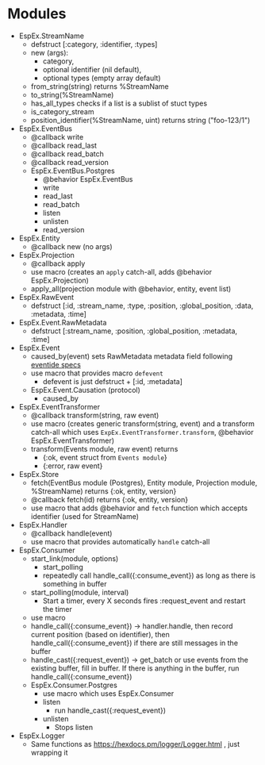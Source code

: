 # Modules

- EspEx.StreamName
  - defstruct [:category, :identifier, :types]
  - new (args):
    - category,
    - optional identifier (nil default),
    - optional types (empty array default)
  - from_string(string) returns %StreamName
  - to_string(%StreamName)
  - has_all_types checks if a list is a sublist of stuct types
  - is_category_stream
  - position_identifier(%StreamName, uint) returns string ("foo-123/1")
- EspEx.EventBus
  - @callback write
  - @callback read_last
  - @callback read_batch
  - @callback read_version
  - EspEx.EventBus.Postgres
    - @behavior EspEx.EventBus
    - write
    - read_last
    - read_batch
    - listen
    - unlisten
    - read_version
- EspEx.Entity
  - @callback new (no args)
- EspEx.Projection
  - @callback apply
  - use macro (creates an `apply` catch-all, adds @behavior EspEx.Projection)
  - apply_all(projection module with @behavior, entity, event list)
- EspEx.RawEvent
  - defstruct [:id, :stream_name, :type, :position, :global_position, :data,
    :metadata, :time]
- EspEx.Event.RawMetadata
  - defstruct [:stream_name, :position, :global_position, :metadata, :time]
- EspEx.Event
  - caused_by(event) sets RawMetadata metadata field following
    [eventide specs](https://github.com/eventide-project/messaging/blob/6027504b4b505a233f74d055321c262a61003803/lib/messaging/message/metadata.rb)
  - use macro that provides macro `defevent`
    - defevent is just defstruct + [:id, :metadata]
  - EspEx.Event.Causation (protocol)
    - caused_by
- EspEx.EventTransformer
  - @callback transform(string, raw event)
  - use macro (creates generic transform(string, event) and a transform
    catch-all which uses `ExpEx.EventTransformer.transform`,
    @behavior EspEx.EventTransformer)
  - transform(Events module, raw event) returns
    - {:ok, event struct from `Events module`}
    - {:error, raw event}
- EspEx.Store
  - fetch(EventBus module (Postgres), Entity module, Projection module,
    %StreamName) returns {:ok, entity, version}
  - @callback fetch(id) returns {:ok, entity, version}
  - use macro that adds @behavior and `fetch` function which accepts
    identifier (used for StreamName)
- EspEx.Handler
  - @callback handle(event)
  - use macro that provides automatically `handle` catch-all
- EspEx.Consumer
  - start_link(module, options)
    - start_polling
    - repeatedly call handle_call({:consume_event}) as long as there is
      something in buffer
  - start_polling(module, interval)
    - Start a timer, every X seconds fires :request_event and restart the timer
  - use macro
  - handle_call({:consume_event}) -> handler.handle, then
    record current position (based on identifier), then
    handle_call({:consume_event}) if there are still messages in the buffer
  - handle_cast({:request_event}) -> get_batch or use events from the existing
    buffer, fill in buffer. If there is anything in the buffer, run
    handle_call({:consume_event})
  - EspEx.Consumer.Postgres
    - use macro which uses EspEx.Consumer
    - listen
      - run handle_cast({:request_event})
    - unlisten
      - Stops listen
- EspEx.Logger
  - Same functions as https://hexdocs.pm/logger/Logger.html , just wrapping it
